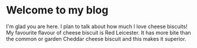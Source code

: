 # Welcome to my blog

I'm glad you are here. I plan to talk about how much I love cheese biscuits! My favourite flavour of cheese biscuit is Red Leicester. It has more bite than the common or garden Cheddar cheese biscuit and this makes it superior.
